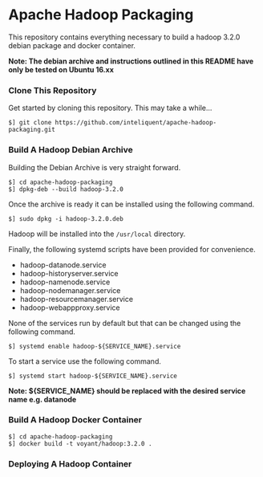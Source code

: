 Apache Hadoop Packaging
=======================

This repository contains everything necessary to build a hadoop 3.2.0 debian package and docker container.

**Note: The debian archive and instructions outlined in this README have only be tested on Ubuntu 16.xx**

### Clone This Repository

Get started by cloning this repository. This may take a while...

```
$] git clone https://github.com/inteliquent/apache-hadoop-packaging.git
```

### Build A Hadoop Debian Archive

Building the Debian Archive is very straight forward.

```
$] cd apache-hadoop-packaging
$] dpkg-deb --build hadoop-3.2.0
```

Once the archive is ready it can be installed using the following command.

```
$] sudo dpkg -i hadoop-3.2.0.deb
```

Hadoop will be installed into the `/usr/local` directory.

Finally, the following systemd scripts have been provided for convenience.

- hadoop-datanode.service
- hadoop-historyserver.service
- hadoop-namenode.service
- hadoop-nodemanager.service
- hadoop-resourcemanager.service
- hadoop-webappproxy.service

None of the services run by default but that can be changed using the following command.

```
$] systemd enable hadoop-${SERVICE_NAME}.service
```

To start a service use the following command.

```
$] systemd start hadoop-${SERVICE_NAME}.service
```

**Note: ${SERVICE_NAME} should be replaced with the desired service name e.g. datanode**

### Build A Hadoop Docker Container

```
$] cd apache-hadoop-packaging
$] docker build -t voyant/hadoop:3.2.0 .
```

### Deploying A Hadoop Container

```

```